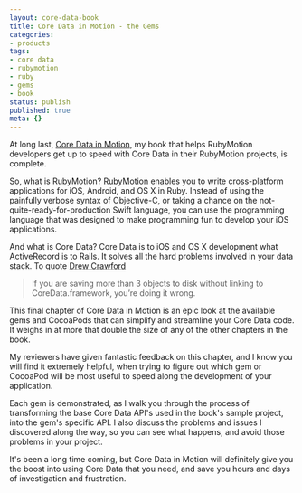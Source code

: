```yaml
---
layout: core-data-book
title: Core Data in Motion - the Gems
categories:
- products
tags:
- core data
- rubymotion
- ruby
- gems
- book
status: publish
published: true
meta: {}
---
```


At long last, 
[Core Data in Motion](http://coredatainmotion.com), my book that helps RubyMotion developers get up to speed with Core Data in their RubyMotion projects, is complete.


So, what is RubyMotion? 
[RubyMotion](http://www.rubymotion.com/tour/why-rubymotion/) enables you to write cross-platform applications for iOS, Android, and OS X in Ruby. Instead of using the painfully verbose syntax of Objective-C, or taking a chance on the not-quite-ready-for-production Swift language, you can use the programming language that was designed to make programming fun to develop your iOS applications.


And what is Core Data? Core Data is to iOS and OS X development what ActiveRecord is to Rails. It solves all the hard problems involved in your data stack. To quote 
[Drew Crawford](http://sealedabstract.com/code/you-should-use-core-data/)


>If you are saving more than 3 objects to disk without linking to CoreData.framework, you’re doing it wrong.



This final chapter of Core Data in Motion is an epic look at the available gems and CocoaPods that can simplify and streamline your Core Data code. It weighs in at more that double the size of any of the other chapters in the book.


My reviewers have given fantastic feedback on this chapter, and I know you will find it extremely helpful, when trying to figure out which gem or CocoaPod will be most useful to speed along the development of your application.


Each gem is demonstrated, as I walk you through the process of transforming the base Core Data API's used in the book's sample project, into the gem's specific API. I also discuss the problems and issues I discovered along the way, so you can see what happens, and avoid those problems in your project.


It's been a long time coming, but Core Data in Motion will definitely give you the boost into using Core Data that you need, and save you hours and days of investigation and frustration.
